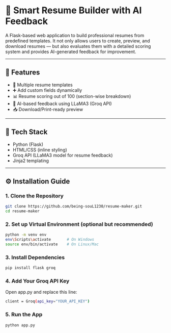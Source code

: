 # 🧠 Smart Resume Builder with AI Feedback

A Flask-based web application to build professional resumes from predefined templates. It not only allows users to create, preview, and download resumes — but also evaluates them with a detailed scoring system and provides AI-generated feedback for improvement.

---

## 🚀 Features

- 📝 Multiple resume templates
- ➕ Add custom fields dynamically
- 📊 Resume scoring out of 100 (section-wise breakdown)
- 🤖 AI-based feedback using LLaMA3 (Groq API)
- 📥 Download/Print-ready preview

---

## 📂 Tech Stack

- Python (Flask)
- HTML/CSS (inline styling)
- Groq API (LLaMA3 model for resume feedback)
- Jinja2 templating

---

## ⚙️ Installation Guide

### 1. Clone the Repository
```bash
git clone https://github.com/being-souL1230/resume-maker.git
cd resume-maker
```
### 2. Set up Virtual Environment (optional but recommended)
```bash
python -m venv env
env\Scripts\activate       # On Windows
source env/bin/activate    # On Linux/Mac
```

### 3. Install Dependencies
```bash
pip install flask groq
```

### 4. Add Your Groq API Key

Open app.py and replace this line:
```bash
client = Groq(api_key="YOUR_API_KEY")
```

### 5. Run the App
```bash
python app.py
```
